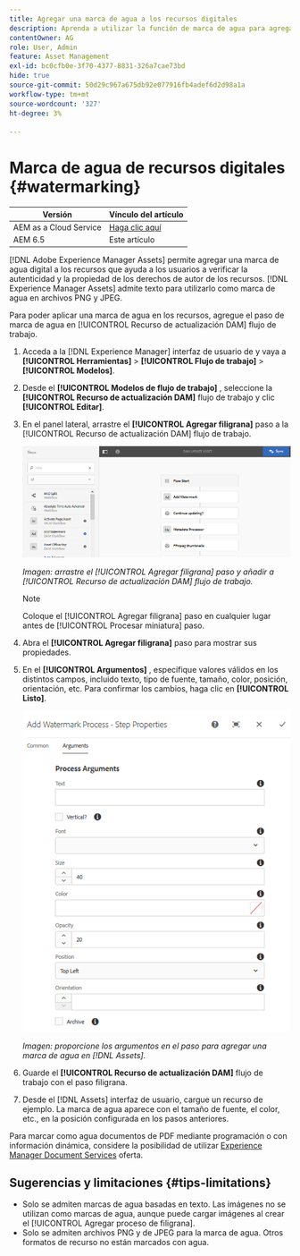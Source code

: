```yaml
---
title: Agregar una marca de agua a los recursos digitales
description: Aprenda a utilizar la función de marca de agua para agregar una marca de agua digital a los recursos.
contentOwner: AG
role: User, Admin
feature: Asset Management
exl-id: bc0cfb0e-3f70-4377-8831-326a7cae73bd
hide: true
source-git-commit: 50d29c967a675db92e077916fb4adef6d2d98a1a
workflow-type: tm+mt
source-wordcount: '327'
ht-degree: 3%

---
```


# Marca de agua de recursos digitales {#watermarking}

| Versión | Vínculo del artículo |
| -------- | ---------------------------- |
| AEM as a Cloud Service | [Haga clic aquí](https://experienceleague.adobe.com/docs/experience-manager-cloud-service/content/assets/manage/watermark-assets.html?lang=en) |
| AEM 6.5 | Este artículo |

[!DNL Adobe Experience Manager Assets] permite agregar una marca de agua digital a los recursos que ayuda a los usuarios a verificar la autenticidad y la propiedad de los derechos de autor de los recursos. [!DNL Experience Manager Assets] admite texto para utilizarlo como marca de agua en archivos PNG y JPEG.

Para poder aplicar una marca de agua en los recursos, agregue el paso de marca de agua en [!UICONTROL Recurso de actualización DAM] flujo de trabajo.

1. Acceda a la [!DNL Experience Manager] interfaz de usuario de y vaya a **[!UICONTROL Herramientas]** > **[!UICONTROL Flujo de trabajo]** > **[!UICONTROL Modelos]**.
1. Desde el **[!UICONTROL Modelos de flujo de trabajo]** , seleccione la **[!UICONTROL Recurso de actualización DAM]** flujo de trabajo y clic **[!UICONTROL Editar]**.

1. En el panel lateral, arrastre el **[!UICONTROL Agregar filigrana]** paso a la [!UICONTROL Recurso de actualización DAM] flujo de trabajo.

   ![Arrastre el [!UICONTROL Agregar filigrana] paso y añadir a [!UICONTROL Recurso de actualización DAM] workflow](assets/add_watermark_step_aem_assets.png)

   *Imagen: arrastre el [!UICONTROL Agregar filigrana] paso y añadir a [!UICONTROL Recurso de actualización DAM] flujo de trabajo.*

   >[!NOTE]
   >
   >Coloque el [!UICONTROL Agregar filigrana] paso en cualquier lugar antes de [!UICONTROL Procesar miniatura] paso.

1. Abra el **[!UICONTROL Agregar filigrana]** paso para mostrar sus propiedades.
1. En el **[!UICONTROL Argumentos]** , especifique valores válidos en los distintos campos, incluido texto, tipo de fuente, tamaño, color, posición, orientación, etc. Para confirmar los cambios, haga clic en **[!UICONTROL Listo]**.

   ![Proporcione los argumentos en el paso para agregar una marca de agua en [!DNL Assets]](assets/arguments_add_watermark_aem_assets.png)

   *Imagen: proporcione los argumentos en el paso para agregar una marca de agua en [!DNL Assets].*

1. Guarde el **[!UICONTROL Recurso de actualización DAM]** flujo de trabajo con el paso filigrana.
1. Desde el [!DNL Assets] interfaz de usuario, cargue un recurso de ejemplo. La marca de agua aparece con el tamaño de fuente, el color, etc., en la posición configurada en los pasos anteriores.

Para marcar como agua documentos de PDF mediante programación o con información dinámica, considere la posibilidad de utilizar [Experience Manager Document Services](/help/forms/using/overview-aem-document-services.md) oferta.

## Sugerencias y limitaciones {#tips-limitations}

* Solo se admiten marcas de agua basadas en texto. Las imágenes no se utilizan como marcas de agua, aunque puede cargar imágenes al crear el [!UICONTROL Agregar proceso de filigrana].
* Solo se admiten archivos PNG y de JPEG para la marca de agua. Otros formatos de recurso no están marcados con agua.
